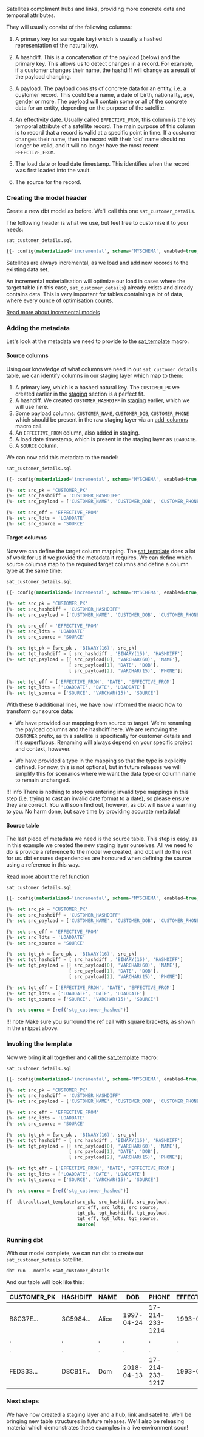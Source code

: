 Satellites compliment hubs and links, providing more concrete data and temporal attributes.

They will usually consist of the following columns:

1. A primary key (or surrogate key) which is usually a hashed representation of the natural key.

2. A hashdiff. This is a concatenation of the payload (below) and the primary key. This
allows us to detect changes in a record. For example, if a customer changes their name, 
the hashdiff will change as a result of the payload changing. 

3. A payload. The payload consists of concrete data for an entity, i.e. a customer record. This could be
a name, a date of birth, nationality, age, gender or more. The payload will contain some or all of the
concrete data for an entity, depending on the purpose of the satellite. 

4. An effectivity date. Usually called ```EFFECTIVE_FROM```, this column is the key temporal attribute of a 
satellite record. The main purpose of this column is to record that a record is valid at a specific point in time.
If a customer changes their name, then the record with their 'old' name should no longer be valid, and it will no longer 
have the most recent ```EFFECTIVE_FROM```.

5. The load date or load date timestamp. This identifies when the record was first loaded into the vault.

6. The source for the record.

### Creating the model header

Create a new dbt model as before. We'll call this one ```sat_customer_details```. 

The following header is what we use, but feel free to customise it to your needs:

```sat_customer_details.sql```
```sql
{{- config(materialized='incremental', schema='MYSCHEMA', enabled=true, tags='sat') -}}
```

Satellites are always incremental, as we load and add new records to the existing data set.

An incremental materialisation will optimize our load in cases where the target table (in this case, ```sat_customer_details```)
already exists and already contains data. This is very important for tables containing a lot of data, where every ounce 
of optimisation counts. 

[Read more about incremental models](https://docs.getdbt.com/docs/configuring-incremental-models)

### Adding the metadata

Let's look at the metadata we need to provide to the [sat_template](macros.md#sat_template) macro.

#### Source columns

Using our knowledge of what columns we need in our ```sat_customer_details``` table, we can identify columns in our
staging layer which map to them:

1. A primary key, which is a hashed natural key. The ```CUSTOMER_PK``` we created earlier in the [staging](staging.md) section 
is a perfect fit.
2. A hashdiff. We created ```CUSTOMER_HASHDIFF``` in [staging](staging.md) earlier, which we will use here.
3. Some payload columns: ```CUSTOMER_NAME```, ```CUSTOMER_DOB```, ```CUSTOMER_PHONE``` which should be present in the 
raw staging layer via an [add_columns](macros.md#add_columns) macro call.
4. An ```EFFECTIVE_FROM``` column, also added in staging. 
5. A load date timestamp, which is present in the staging layer as ```LOADDATE```. 
6. A ```SOURCE``` column.

We can now add this metadata to the model:

```sat_customer_details.sql```
```sql hl_lines="3 4 5 7 8 9"
{{- config(materialized='incremental', schema='MYSCHEMA', enabled=true, tags='sat') -}}

{%- set src_pk = 'CUSTOMER_PK'                                                      -%}
{%- set src_hashdiff = 'CUSTOMER_HASHDIFF'                                          -%}
{%- set src_payload = ['CUSTOMER_NAME', 'CUSTOMER_DOB', 'CUSTOMER_PHONE']           -%}

{%- set src_eff = 'EFFECTIVE_FROM'                                                  -%}
{%- set src_ldts = 'LOADDATE'                                                       -%}
{%- set src_source = 'SOURCE'                                                       -%}
```

#### Target columns

Now we can define the target column mapping. The [sat_template](macros.md#sat_template) does a lot of work for us if we
provide the metadata it requires. We can define which source columns map to the required target columns and
define a column type at the same time:

```sat_customer_details.sql```
```sql hl_lines="11 12 13 14 15 17 18 19"
{{- config(materialized='incremental', schema='MYSCHEMA', enabled=true, tags='sat') -}}

{%- set src_pk = 'CUSTOMER_PK'                                                      -%}
{%- set src_hashdiff = 'CUSTOMER_HASHDIFF'                                          -%}
{%- set src_payload = ['CUSTOMER_NAME', 'CUSTOMER_DOB', 'CUSTOMER_PHONE']           -%}

{%- set src_eff = 'EFFECTIVE_FROM'                                                  -%}
{%- set src_ldts = 'LOADDATE'                                                       -%}
{%- set src_source = 'SOURCE'                                                       -%}

{%- set tgt_pk = [src_pk , 'BINARY(16)', src_pk]                                                        -%}
{%- set tgt_hashdiff = [ src_hashdiff , 'BINARY(16)', 'HASHDIFF']                                       -%}
{%- set tgt_payload = [[ src_payload[0], 'VARCHAR(60)', 'NAME'],
                       [ src_payload[1], 'DATE', 'DOB'],
                       [ src_payload[2], 'VARCHAR(15)', 'PHONE']]                                       -%}

{%- set tgt_eff = ['EFFECTIVE_FROM', 'DATE', 'EFFECTIVE_FROM']                                          -%}
{%- set tgt_ldts = ['LOADDATE', 'DATE', 'LOADDATE']                                                     -%}
{%- set tgt_source = ['SOURCE', 'VARCHAR(15)', 'SOURCE']                                                -%}

```

With these 6 additional lines, we have now informed the macro how to transform our source data:

- We have provided our mapping from source to target. We're renaming the payload columns and the hashdiff here.
We are removing the ```CUSTOMER``` prefix, as this satellite is specifically for customer details and it's
superfluous. Renaming will always depend on your specific project and context, however.

- We have provided a type in the mapping so that the type is explicitly defined. For now, this is not optional, but 
in future releases we will simplify this for scenarios where we want the data type or column name to remain unchanged.

!!! info
    There is nothing to stop you entering invalid type mappings in this step (i.e. trying to cast an invalid date format to a date),
    so please ensure they are correct.
    You will soon find out, however, as dbt will issue a warning to you. No harm done, but save time by providing 
    accurate metadata!

#### Source table

The last piece of metadata we need is the source table. This step is easy, as in this example we created the 
new staging layer ourselves. All we need to do is provide a reference to the model we created, and dbt will do the rest for us.
dbt ensures dependencies are honoured when defining the source using a reference in this way.

[Read more about the ref function](https://docs.getdbt.com/docs/ref)

```sat_customer_details.sql```
```sql hl_lines="21"
{{- config(materialized='incremental', schema='MYSCHEMA', enabled=true, tags='sat') -}}

{%- set src_pk = 'CUSTOMER_PK'                                                      -%}
{%- set src_hashdiff = 'CUSTOMER_HASHDIFF'                                          -%}
{%- set src_payload = ['CUSTOMER_NAME', 'CUSTOMER_DOB', 'CUSTOMER_PHONE']           -%}

{%- set src_eff = 'EFFECTIVE_FROM'                                                  -%}
{%- set src_ldts = 'LOADDATE'                                                       -%}
{%- set src_source = 'SOURCE'                                                       -%}

{%- set tgt_pk = [src_pk , 'BINARY(16)', src_pk]                                    -%}
{%- set tgt_hashdiff = [ src_hashdiff , 'BINARY(16)', 'HASHDIFF']                   -%}
{%- set tgt_payload = [[ src_payload[0], 'VARCHAR(60)', 'NAME'],
                       [ src_payload[1], 'DATE', 'DOB'],
                       [ src_payload[2], 'VARCHAR(15)', 'PHONE']]                   -%}

{%- set tgt_eff = ['EFFECTIVE_FROM', 'DATE', 'EFFECTIVE_FROM']                      -%}
{%- set tgt_ldts = ['LOADDATE', 'DATE', 'LOADDATE']                                 -%}
{%- set tgt_source = ['SOURCE', 'VARCHAR(15)', 'SOURCE']                            -%}

{%- set source = [ref('stg_customer_hashed')]                                       -%}

```

!!! note
    Make sure you surround the ref call with square brackets, as shown in the snippet
    above.
    
### Invoking the template 

Now we bring it all together and call the [sat_template](macros.md#sat_template) macro:

```sat_customer_details.sql```
```sql hl_lines="23 24 25 26 27"
{{- config(materialized='incremental', schema='MYSCHEMA', enabled=true, tags='sat') -}}

{%- set src_pk = 'CUSTOMER_PK'                                                      -%}
{%- set src_hashdiff = 'CUSTOMER_HASHDIFF'                                          -%}
{%- set src_payload = ['CUSTOMER_NAME', 'CUSTOMER_DOB', 'CUSTOMER_PHONE']           -%}

{%- set src_eff = 'EFFECTIVE_FROM'                                                  -%}
{%- set src_ldts = 'LOADDATE'                                                       -%}
{%- set src_source = 'SOURCE'                                                       -%}

{%- set tgt_pk = [src_pk , 'BINARY(16)', src_pk]                                    -%}
{%- set tgt_hashdiff = [ src_hashdiff , 'BINARY(16)', 'HASHDIFF']                   -%}
{%- set tgt_payload = [[ src_payload[0], 'VARCHAR(60)', 'NAME'],
                       [ src_payload[1], 'DATE', 'DOB'],
                       [ src_payload[2], 'VARCHAR(15)', 'PHONE']]                   -%}

{%- set tgt_eff = ['EFFECTIVE_FROM', 'DATE', 'EFFECTIVE_FROM']                      -%}
{%- set tgt_ldts = ['LOADDATE', 'DATE', 'LOADDATE']                                 -%}
{%- set tgt_source = ['SOURCE', 'VARCHAR(15)', 'SOURCE']                            -%}

{%- set source = [ref('stg_customer_hashed')]                                       -%}

{{  dbtvault.sat_template(src_pk, src_hashdiff, src_payload,
                          src_eff, src_ldts, src_source,
                          tgt_pk, tgt_hashdiff, tgt_payload,
                          tgt_eff, tgt_ldts, tgt_source,
                          source)                                                    }}

```

### Running dbt

With our model complete, we can run dbt to create our ```sat_customer_details``` satellite.

```dbt run --models +sat_customer_details```
    
And our table will look like this:

| CUSTOMER_PK  | HASHDIFF     | NAME       | DOB          | PHONE           | EFFECTIVE_FROM | LOADDATE    | SOURCE |
| ------------ | ------------ | ---------- | ------------ | --------------- | -------------- | ----------- | ------ |
| B8C37E...    | 3C5984...    | Alice      | 1997-04-24   | 17-214-233-1214 | 1993-01-01     | 1993-01-01  | 1      |
| .            | .            | .          | .            | .               | .              | .           | 1      |
| .            | .            | .          | .            | .               | .              | .           | 1      |
| FED333...    | D8CB1F...    | Dom        | 2018-04-13   | 17-214-233-1217 | 1993-01-01     | 1993-01-01  | 1      |


### Next steps

We have now created a staging layer and a hub, link and satellite. We'll be bringing new
table structures in future releases. We'll also be releasing material which demonstrates these examples in a live 
environment soon!